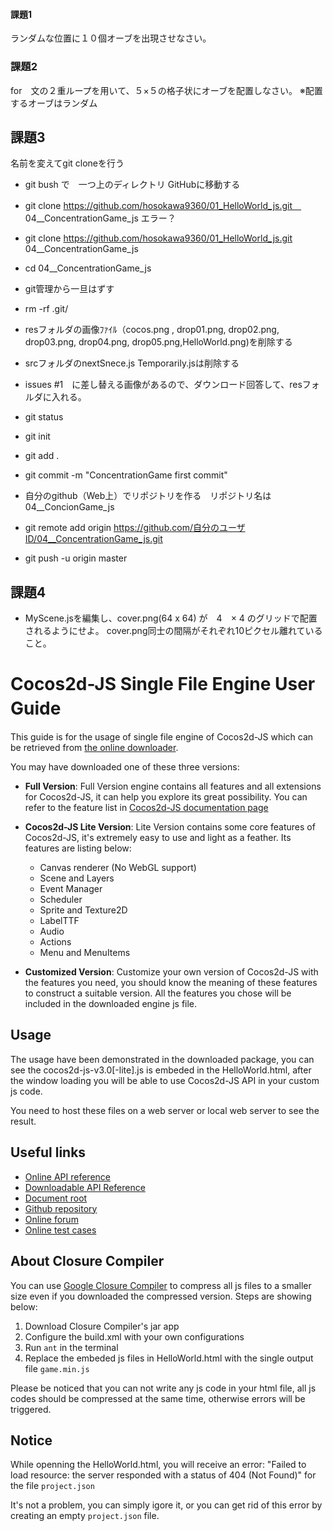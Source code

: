 #### 課題1  
ランダムな位置に１０個オーブを出現させなさい。  

### 課題2  
for　文の２重ループを用いて、５×５の格子状にオーブを配置しなさい。
※配置するオーブはランダム

## 課題3
名前を変えてgit cloneを行う  
 - git bush で　一つ上のディレクトリ GitHubに移動する  
 - git clone https://github.com/hosokawa9360/01_HelloWorld_js.git　 04__ConcentrationGame_js  エラー？
 - git clone  https://github.com/hosokawa9360/01_HelloWorld_js.git  04__ConcentrationGame_js  
 - cd 04__ConcentrationGame_js  
 - git管理から一旦はずす
 - rm -rf .git/  
 - resフォルダの画像ﾌｧｲﾙ（cocos.png , drop01.png, drop02.png, drop03.png, drop04.png, drop05.png,HelloWorld.png)を削除する
 - srcフォルダのnextSnece.js Temporarily.jsは削除する

- issues #1　に差し替える画像があるので、ダウンロード回答して、resフォルダに入れる。  
 - git status  
 - git init  
 - git add .  
 - git commit -m "ConcentrationGame first commit"  
 - 自分のgithub（Web上）でリポジトリを作る　リポジトリ名は　04__ConcionGame_js  
 - git remote add origin https://github.com/自分のユーザID/04__ConcentrationGame_js.git  
 - git push -u origin master  

## 課題4
 - MyScene.jsを編集し、cover.png(64 x 64) が　4　× 4 のグリッドで配置されるようにせよ。
 cover.png同士の間隔がそれぞれ10ピクセル離れていること。  


# Cocos2d-JS Single File Engine User Guide　

This guide is for the usage of single file engine of Cocos2d-JS which can be retrieved from [the online downloader](http://cocos2d-x.org/filecenter/jsbuilder/).

You may have downloaded one of these three versions:

- **Full Version**: Full Version engine contains all features and all extensions for Cocos2d-JS, it can help you explore its great possibility. You can refer to the feature list in [Cocos2d-JS documentation page](http://www.cocos2d-x.org/docs/manual/framework/html5/en)

- **Cocos2d-JS Lite Version**: Lite Version contains some core features of Cocos2d-JS, it's extremely easy to use and light as a feather. Its features are listing below:
    + Canvas renderer (No WebGL support)
    + Scene and Layers
    + Event Manager
    + Scheduler
    + Sprite and Texture2D
    + LabelTTF
    + Audio
    + Actions
    + Menu and MenuItems

- **Customized Version**: Customize your own version of Cocos2d-JS with the features you need, you should know the meaning of these features to construct a suitable version. All the features you chose will be included in the downloaded engine js file.

## Usage

The usage have been demonstrated in the downloaded package, you can see the cocos2d-js-v3.0[-lite].js is embeded in the HelloWorld.html, after the window loading you will be able to use Cocos2d-JS API in your custom js code.

You need to host these files on a web server or local web server to see the result.

## Useful links

- [Online API reference](http://www.cocos2d-x.org/reference/html5-js/V3.0/index.html)
- [Downloadable API Reference](http://www.cocos2d-x.org/filedown/Cocos2d-JS-v3.0-API.zip)
- [Document root](http://cocos2d-x.org/docs/manual/framework/html5/en)
- [Github repository](https://github.com/cocos2d/cocos2d-js)
- [Online forum](http://discuss.cocos2d-x.org/category/javascript)
- [Online test cases](http://cocos2d-x.org/js-tests/)

## About Closure Compiler

You can use [Google Closure Compiler](https://developers.google.com/closure/compiler/) to compress all js files to a smaller size even if you downloaded the compressed version. Steps are showing below:

1. Download Closure Compiler's jar app
2. Configure the build.xml with your own configurations
3. Run `ant` in the terminal
4. Replace the embeded js files in HelloWorld.html with the single output file `game.min.js`

Please be noticed that you can not write any js code in your html file, all js codes should be compressed at the same time, otherwise errors will be triggered.

## Notice

While openning the HelloWorld.html, you will receive an error:
"Failed to load resource: the server responded with a status of 404 (Not Found)" for the file `project.json`

It's not a problem, you can simply igore it, or you can get rid of this error by creating an empty `project.json` file.
